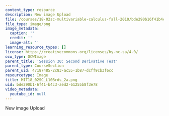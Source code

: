 ```yaml
---
content_type: resource
description: New image Upload
file: /courses/18-02sc-multivariable-calculus-fall-2010/bde290b16f41b4c3aed261255b8f3e78_MIT18_02SC_L10Brds_2a.png
file_type: image/png
image_metadata:
  caption: ''
  credit: ''
  image-alt: ''
learning_resource_types: []
license: https://creativecommons.org/licenses/by-nc-sa/4.0/
ocw_type: OCWImage
parent_title: 'Session 30: Second Derivative Test'
parent_type: CourseSection
parent_uid: 47187485-2c83-ac55-1b87-dcff9cb3f6cc
resourcetype: Image
title: MIT18_02SC_L10Brds_2a.png
uid: bde290b1-6f41-b4c3-aed2-61255b8f3e78
video_metadata:
  youtube_id: null
---
```

New image Upload